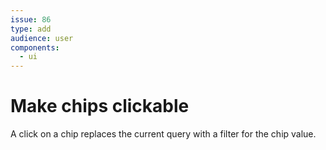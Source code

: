 ```yaml
---
issue: 86
type: add
audience: user
components:
  - ui
---
```

# Make chips clickable

A click on a chip replaces the current query with a filter for the chip value.
